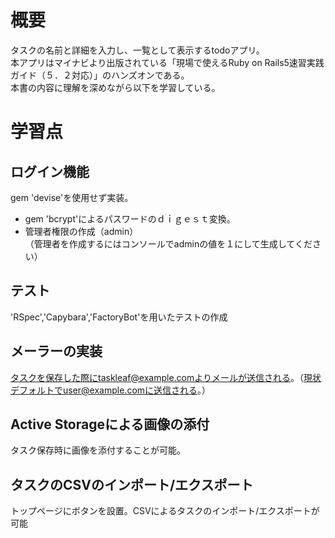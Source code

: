 # 概要
タスクの名前と詳細を入力し、一覧として表示するtodoアプリ。  
本アプリはマイナビより出版されている「現場で使えるRuby on Rails5速習実践ガイド（５．２対応）」のハンズオンである。  
本書の内容に理解を深めながら以下を学習している。   

# 学習点  
## ログイン機能  
gem 'devise'を使用せず実装。  
- gem 'bcrypt'によるパスワードのｄｉｇｅｓｔ変換。  
- 管理者権限の作成（admin）  
  （管理者を作成するにはコンソールでadminの値を１にして生成してください）  

## テスト  
'RSpec','Capybara','FactoryBot'を用いたテストの作成  

## メーラーの実装  
タスクを保存した際にtaskleaf@example.comよりメールが送信される。（現状デフォルトでuser@example.comに送信される。）  

## Active Storageによる画像の添付  
タスク保存時に画像を添付することが可能。  

## タスクのCSVのインポート/エクスポート  
トップページにボタンを設置。CSVによるタスクのインポート/エクスポートが可能  

